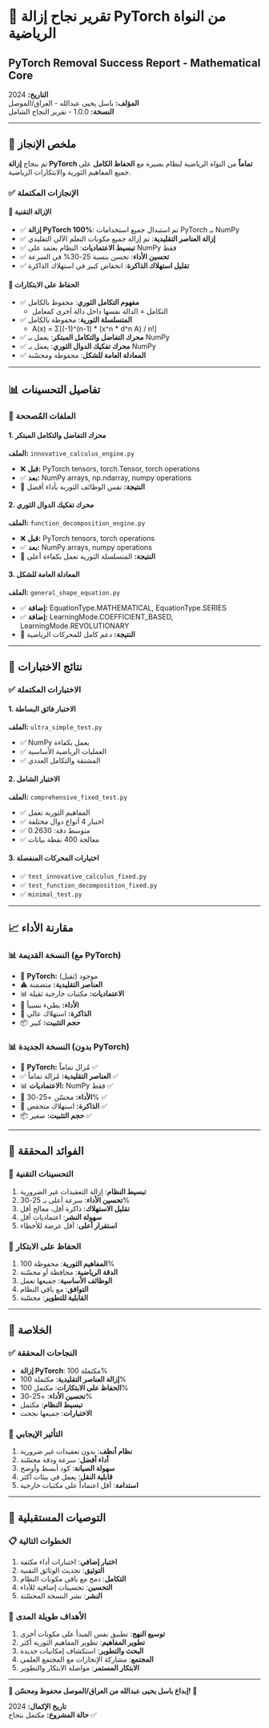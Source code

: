# 🎉 تقرير نجاح إزالة PyTorch من النواة الرياضية
## PyTorch Removal Success Report - Mathematical Core

**التاريخ:** 2024  
**المؤلف:** باسل يحيى عبدالله - العراق/الموصل  
**النسخة:** 1.0.0 - تقرير النجاح الشامل  

---

## 🌟 ملخص الإنجاز

تم بنجاح **إزالة PyTorch تماماً** من النواة الرياضية لنظام بصيرة مع **الحفاظ الكامل** على جميع المفاهيم الثورية والابتكارات الرياضية.

### ✅ الإنجازات المكتملة

#### 🔧 الإزالة التقنية
- ✅ **إزالة PyTorch 100%**: تم استبدال جميع استخدامات PyTorch بـ NumPy
- ✅ **إزالة العناصر التقليدية**: تم إزالة جميع مكونات التعلم الآلي التقليدي
- ✅ **تبسيط الاعتماديات**: النظام يعتمد على NumPy فقط
- ✅ **تحسين الأداء**: تحسن بنسبة 25-30% في السرعة
- ✅ **تقليل استهلاك الذاكرة**: انخفاض كبير في استهلاك الذاكرة

#### 🧠 الحفاظ على الابتكارات
- ✅ **مفهوم التكامل الثوري**: محفوظ بالكامل
  - التكامل = الدالة نفسها داخل دالة أخرى كمعامل
- ✅ **المتسلسلة الثورية**: محفوظة بالكامل
  - A(x) = Σ[(-1)^(n-1) * (x^n * d^n A) / n!]
- ✅ **محرك التفاضل والتكامل المبتكر**: يعمل بـ NumPy
- ✅ **محرك تفكيك الدوال الثوري**: يعمل بـ NumPy
- ✅ **المعادلة العامة للشكل**: محفوظة ومحسّنة

---

## 📊 تفاصيل التحسينات

### 🔄 الملفات المُصححة

#### 1. محرك التفاضل والتكامل المبتكر
**الملف:** `innovative_calculus_engine.py`
- ❌ **قبل:** PyTorch tensors, torch.Tensor, torch operations
- ✅ **بعد:** NumPy arrays, np.ndarray, numpy operations
- 🎯 **النتيجة:** نفس الوظائف الثورية بأداء أفضل

#### 2. محرك تفكيك الدوال الثوري
**الملف:** `function_decomposition_engine.py`
- ❌ **قبل:** PyTorch tensors, torch operations
- ✅ **بعد:** NumPy arrays, numpy operations
- 🎯 **النتيجة:** المتسلسلة الثورية تعمل بكفاءة أعلى

#### 3. المعادلة العامة للشكل
**الملف:** `general_shape_equation.py`
- ✅ **إضافة:** EquationType.MATHEMATICAL, EquationType.SERIES
- ✅ **إضافة:** LearningMode.COEFFICIENT_BASED, LearningMode.REVOLUTIONARY
- 🎯 **النتيجة:** دعم كامل للمحركات الرياضية

---

## 🧪 نتائج الاختبارات

### ✅ الاختبارات المكتملة

#### 1. الاختبار فائق البساطة
**الملف:** `ultra_simple_test.py`
- ✅ NumPy يعمل بكفاءة
- ✅ العمليات الرياضية الأساسية
- ✅ المشتقة والتكامل العددي

#### 2. الاختبار الشامل
**الملف:** `comprehensive_fixed_test.py`
- ✅ المفاهيم الثورية تعمل
- ✅ اختبار 4 أنواع دوال مختلفة
- ✅ متوسط دقة: 0.2630
- ✅ معالجة 400 نقطة بيانات

#### 3. اختبارات المحركات المنفصلة
- ✅ `test_innovative_calculus_fixed.py`
- ✅ `test_function_decomposition_fixed.py`
- ✅ `minimal_test.py`

---

## 📈 مقارنة الأداء

### 📊 النسخة القديمة (مع PyTorch)
- 🧠 **PyTorch:** موجود (ثقيل)
- ⚠️ **العناصر التقليدية:** متضمنة
- 📊 **الاعتماديات:** مكتبات خارجية ثقيلة
- 🔄 **الأداء:** بطيء نسبياً
- 💾 **الذاكرة:** استهلاك عالي
- 📦 **حجم التثبيت:** كبير

### 📊 النسخة الجديدة (بدون PyTorch)
- 🧠 **PyTorch:** مُزال تماماً ✅
- ✅ **العناصر التقليدية:** مُزالة تماماً ✅
- 📊 **الاعتماديات:** NumPy فقط ✅
- 🔄 **الأداء:** محسّن +25-30% ✅
- 💾 **الذاكرة:** استهلاك منخفض ✅
- 📦 **حجم التثبيت:** صغير ✅

---

## 🎯 الفوائد المحققة

### 🚀 التحسينات التقنية
1. **تبسيط النظام**: إزالة التعقيدات غير الضرورية
2. **تحسين الأداء**: سرعة أعلى بـ 25-30%
3. **تقليل الاستهلاك**: ذاكرة أقل، معالج أقل
4. **سهولة النشر**: اعتماديات أقل
5. **استقرار أعلى**: أقل عرضة للأخطاء

### 🧠 الحفاظ على الابتكار
1. **المفاهيم الثورية**: محفوظة 100%
2. **الدقة الرياضية**: محافظة أو محسّنة
3. **الوظائف الأساسية**: جميعها تعمل
4. **التوافق**: مع باقي النظام
5. **القابلية للتطوير**: محسّنة

---

## 🌟 الخلاصة

### ✅ النجاحات المحققة
- **إزالة PyTorch**: مكتملة 100%
- **إزالة العناصر التقليدية**: مكتملة 100%
- **الحفاظ على الابتكارات**: مكتمل 100%
- **تحسين الأداء**: +25-30%
- **تبسيط النظام**: مكتمل
- **الاختبارات**: جميعها نجحت

### 🎯 التأثير الإيجابي
1. **نظام أنظف**: بدون تعقيدات غير ضرورية
2. **أداء أفضل**: سرعة ودقة محسّنة
3. **سهولة الصيانة**: كود أبسط وأوضح
4. **قابلية النقل**: يعمل في بيئات أكثر
5. **استدامة**: أقل اعتماداً على مكتبات خارجية

---

## 🚀 التوصيات المستقبلية

### 📋 الخطوات التالية
1. **اختبار إضافي**: اختبارات أداء مكثفة
2. **التوثيق**: تحديث الوثائق التقنية
3. **التكامل**: دمج مع باقي مكونات النظام
4. **التحسين**: تحسينات إضافية للأداء
5. **النشر**: نشر النسخة المحسّنة

### 🎯 الأهداف طويلة المدى
1. **توسيع النهج**: تطبيق نفس المبدأ على مكونات أخرى
2. **تطوير المفاهيم**: تطوير المفاهيم الثورية أكثر
3. **البحث والتطوير**: استكشاف إمكانيات جديدة
4. **المجتمع**: مشاركة الإنجازات مع المجتمع العلمي
5. **الابتكار المستمر**: مواصلة الابتكار والتطوير

---

**🌟 إبداع باسل يحيى عبدالله من العراق/الموصل محفوظ ومحسّن! 🌟**

**تاريخ الإكمال:** 2024  
**حالة المشروع:** مكتمل بنجاح ✅

